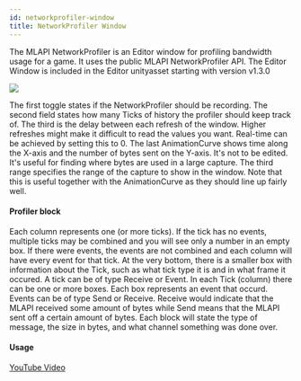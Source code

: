 ```yaml
---
id: networkprofiler-window
title: NetworkProfiler Window
---
```


The MLAPI NetworkProfiler is an Editor window for profiling bandwidth usage for a game. It uses the public MLAPI NetworkProfiler API. The Editor Window is included in the Editor unityasset starting with version v1.3.0

![](https://i.imgur.com/VwTLPGB.png)

The first toggle states if the NetworkProfiler should be recording. The second field states how many Ticks of history the profiler should keep track of. The third is the delay between each refresh of the window. Higher refreshes might make it difficult to read the values you want. Real-time can be achieved by setting this to 0. The last AnimationCurve shows time along the X-axis and the number of bytes sent on the Y-axis. It's not to be edited. It's useful for finding where bytes are used in a large capture. The third range specifies the range of the capture to show in the window. Note that this is useful together with the AnimationCurve as they should line up fairly well.


#### Profiler block
Each column represents one (or more ticks). If the tick has no events, multiple ticks may be combined and you will see only a number in an empty box. If there were events, the events are not combined and each column will have every event for that tick. At the very bottom, there is a smaller box with information about the Tick, such as what tick type it is and in what frame it occured. A tick can be of type Receive or Event. In each Tick (column) there can be one or more boxes. Each box represents an event that occurd. Events can be of type Send or Receive. Receive would indicate that the MLAPI received some amount of bytes while Send means that the MLAPI sent off a certain amount of bytes. Each block will state the type of message, the size in bytes, and what channel something was done over.

#### Usage
[YouTube Video](https://youtu.be/-icRrZGg6r8)
